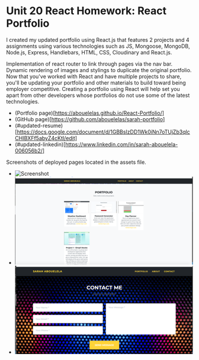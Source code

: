 # Unit 20 React Homework: React Portfolio
I created my updated portfolio using React.js that features 2 projects and 4 assignments using various technologies such as JS, Mongoose, MongoDB, Node.js, Express, Handlebars, HTML, CSS, Cloudinary and React.js.

Implementation of react router to link through pages via the nav bar.  Dynamic rendering of images and stylings to duplicate the original portfolio.
Now that you've worked with React and have multiple projects to share, you'll be updating your portfolio and other materials to build toward being employer competitive. Creating a portfolio using React will help set you apart from other developers whose portfolios do not use some of the latest technologies.

* (Portfolio page)[https://abouelelas.github.io/React-Portfolio/]
* (GitHub page)[https://github.com/abouelelas/sarah-portfolio]
* (#updated-resume)[https://docs.google.com/document/d/1GBBsIzDD1Wk0iNn7oTUjZb3qlcCHIBXFf5abyZ4cKtI/edit]
* (#updated-linkedin)[https://www.linkedin.com/in/sarah-abouelela-006056b2/]

Screenshots of deployed pages located in the assets file.
* ![Screenshot](assets/img/portfolioss1.png)
* ![Screenshot](assets/img/portfolioss2.png)
* ![Screenshot](assets/img/portfolioss3.png)
